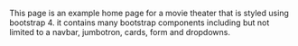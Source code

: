 This page is an example home page for a movie theater that is styled using bootstrap 4. it contains many bootstrap components including but not limited to a navbar, jumbotron, cards, form and dropdowns. 

